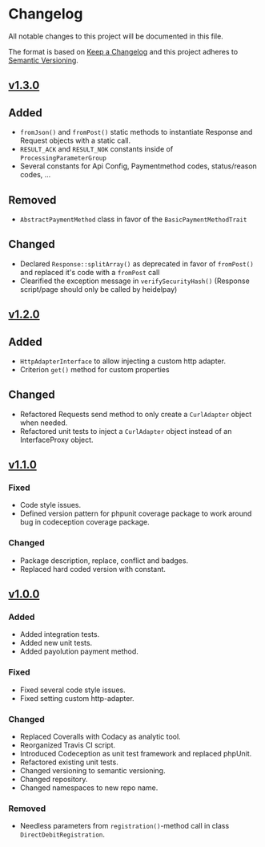 # Changelog
All notable changes to this project will be documented in this file.

The format is based on [Keep a Changelog](http://keepachangelog.com/en/1.0.0/) and this project adheres to [Semantic Versioning](http://semver.org/spec/v2.0.0.html).


## [v1.3.0][v1.3.0]
## Added
- `fromJson()` and `fromPost()` static methods to instantiate Response and Request objects with a static call.
- `RESULT_ACK` and `RESULT_NOK` constants inside of `ProcessingParameterGroup`
- Several constants for Api Config, Paymentmethod codes, status/reason codes, ...

## Removed
- `AbstractPaymentMethod` class in favor of the `BasicPaymentMethodTrait`

## Changed
- Declared `Response::splitArray()` as deprecated in favor of `fromPost()` and replaced it's code with a `fromPost` call
- Clearified the exception message in `verifySecurityHash()` (Response script/page should only be called by heidelpay)


## [v1.2.0][v1.2.0]
## Added
- `HttpAdapterInterface` to allow injecting a custom http adapter.
- Criterion `get()` method for custom properties

## Changed
- Refactored Requests send method to only create a `CurlAdapter` object when needed.
- Refactored unit tests to inject a `CurlAdapter` object instead of an InterfaceProxy object.


## [v1.1.0][v1.1.0]
### Fixed
- Code style issues.
- Defined version pattern for phpunit coverage package to work around bug in codeception coverage package.

### Changed
- Package description, replace, conflict and badges.
- Replaced hard coded version with constant.


## [v1.0.0][v1.0.0]
### Added
- Added integration tests.
- Added new unit tests.
- Added payolution payment method.

### Fixed
- Fixed several code style issues.
- Fixed setting custom http-adapter.

### Changed
- Replaced Coveralls with Codacy as analytic tool.
- Reorganized Travis CI script.
- Introduced Codeception as unit test framework and replaced phpUnit.
- Refactored existing unit tests.
- Changed versioning to semantic versioning.
- Changed repository. 
- Changed namespaces to new repo name.

### Removed
- Needless parameters from `registration()`-method call in class `DirectDebitRegistration`.

[v1.3.0]: https://github.com/heidelpay/php-payment-api/compare/v1.2.0...v1.3.0
[v1.2.0]: https://github.com/heidelpay/php-payment-api/compare/v1.1.0...v1.2.0
[v1.1.0]: https://github.com/heidelpay/php-payment-api/compare/v1.0.0...v1.1.0
[v1.0.0]: https://github.com/heidelpay/php-payment-api/tree/v1.0.0